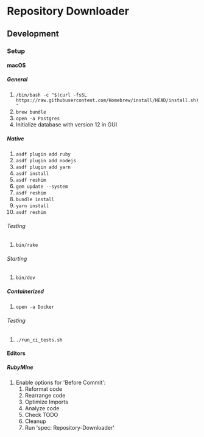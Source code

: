 # Repository Downloader
## Development
### Setup
#### macOS
##### General
1. `/bin/bash -c "$(curl -fsSL https://raw.githubusercontent.com/Homebrew/install/HEAD/install.sh)"`
2. `brew bundle`
3. `open -a Postgres`
4. Initialize database with version 12 in GUI
##### Native

1. `asdf plugin add ruby`
2. `asdf plugin add nodejs`
3. `asdf plugin add yarn`
4. `asdf install`
5. `asdf reshim`
6. `gem update --system`
7. `asdf reshim`
8. `bundle install`
9. `yarn install`
10. `asdf reshim`

###### Testing

1. `bin/rake`

###### Starting

1. `bin/dev`

##### Containerized

1. `open -a Docker`

###### Testing

1. `./run_ci_tests.sh`

#### Editors

##### RubyMine

1. Enable options for 'Before Commit':
   1. Reformat code
   2. Rearrange code
   3. Optimize Imports
   4. Analyze code
   5. Check TODO
   6. Cleanup
   7. Run 'spec: Repository-Downloader'